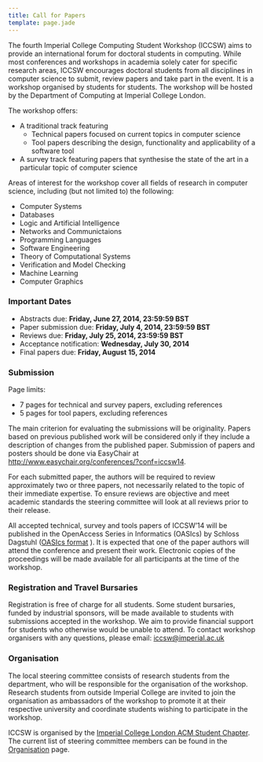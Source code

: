 ```yaml
---
title: Call for Papers
template: page.jade
---
```


The fourth Imperial College Computing Student Workshop (ICCSW) aims to provide an international forum for doctoral students in computing. While most conferences and workshops in academia solely cater for specific research areas, ICCSW encourages doctoral students from all disciplines in computer science to submit, review papers and take part in the event. It is a workshop organised by students for students. The workshop will be hosted by the Department of Computing at Imperial College London.

The workshop offers:

* A traditional track featuring
	* Technical papers focused on current topics in computer science
	* Tool papers describing the design, functionality and applicability of a software tool
* A survey track featuring papers that synthesise the state of the art in a particular topic of computer science

Areas of interest for the workshop cover all fields of research in computer science, including (but not limited to) the following:

* Computer Systems
* Databases
* Logic and Artificial Intelligence
* Networks and Communictaions
* Programming Languages
* Software Engineering
* Theory of Computational Systems
* Verification and Model Checking
* Machine Learning
* Computer Graphics

### Important Dates

* Abstracts due: **Friday, June 27, 2014, 23:59:59 BST**
* Paper submission due: **Friday, July 4, 2014, 23:59:59 BST**
* Reviews due: **Friday, July 25, 2014, 23:59:59 BST**
* Acceptance notification: **Wednesday, July 30, 2014**
* Final papers due: **Friday, August 15, 2014**

### Submission

Page limits:

* 7 pages for technical and survey papers, excluding references
* 5 pages for tool papers, excluding references


The main criterion for evaluating the submissions will be originality. Papers based on previous published work will be considered only if they include a description of changes from the published paper. Submission of papers and posters should be done via EasyChair at http://www.easychair.org/conferences/?conf=iccsw14.

For each submitted paper, the authors will be required to review approximately two or three papers, not necessarily related to the topic of their immediate expertise. To ensure reviews are objective and meet academic standards the steering committee will look at all reviews prior to their release.
 
All accepted technical, survey and tools papers of ICCSW’14 will be published in the OpenAccess Series in Informatics (OASIcs) by Schloss Dagstuhl ([OASIcs format](http://iccsw.doc.ic.ac.uk/2014/iccsw14-authors.tgz)
). It is expected that one of the paper authors will attend the conference and present their work. Electronic copies of the proceedings will be made available for all participants at the time of the workshop.

### Registration and Travel Bursaries

Registration is free of charge for all students. Some student bursaries, funded by industrial sponsors, will be made available to students with submissions accepted in the workshop. We aim to provide financial support for students who otherwise would be unable to attend. To contact workshop organisers with any questions, please email: iccsw@imperial.ac.uk


### Organisation

The local steering committee consists of research students from the department, who will be responsible for the organisation of the workshop. Research students from outside Imperial College are invited to join the organisation as ambassadors of the workshop to promote it at their respective university and coordinate students wishing to participate in the workshop.

ICCSW is organised by the [Imperial College London ACM Student Chapter](http://acm.doc.ic.ac.uk). The current list of steering committee members can be found in the
[Organisation](/2014/organisation.html) page.


[OASIcs format]: http://drops.dagstuhl.de/styles/oasics/oasics-authors.tgz

